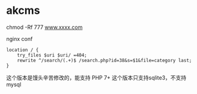 akcms
=====

chmod -Rf 777 www.xxxx.com

nginx conf

	location / {
		try_files $uri $uri/ =404;
		rewrite ^/search/(.+)$ /search.php?id=38&s=$1&file=category last;
	}

这个版本是馒头辛苦修改的，能支持 PHP 7+
这个版本只支持sqlite3，不支持mysql
